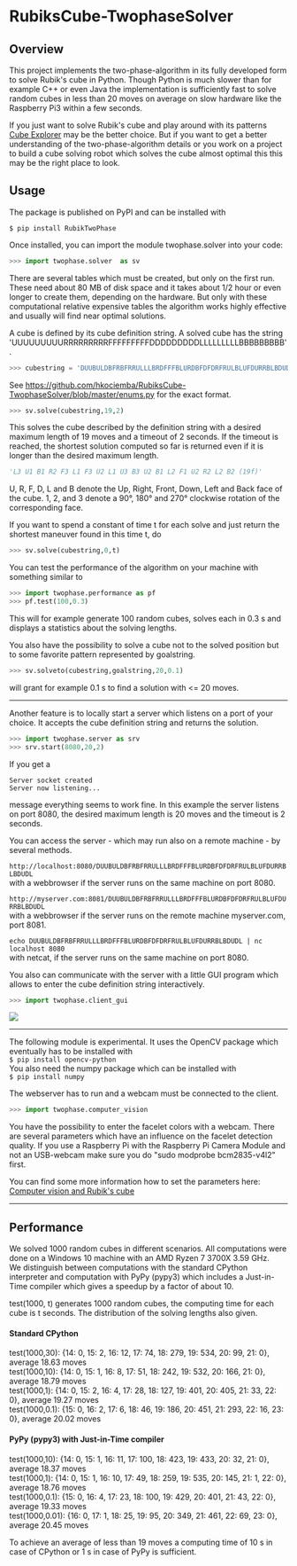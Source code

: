# RubiksCube-TwophaseSolver
## Overview 
This project implements the two-phase-algorithm in its fully developed form to solve Rubik's cube in Python. Though Python is much slower than for example C++ or even Java the implementation is sufficiently fast to solve random cubes in less than 20 moves on average on slow hardware like the Raspberry Pi3 within a few seconds.

If you just want to solve Rubik's cube and play around with its patterns [Cube Explorer](http://kociemba.org/cube.htm) may be the better choice. But if you want to get a better understanding of the two-phase-algorithm details or you work on a project to build a cube solving robot which solves the cube almost optimal this this may be the right place to look.
## Usage

The package is published on PyPI and can be installed with

```$ pip install RubikTwoPhase```

Once installed, you can import the module twophase.solver into your code:
```python
>>> import twophase.solver  as sv
```
There are several tables which must be created, but only on the first run. These need about 80 MB of disk space and it takes about 1/2 hour or even longer to create them, depending on the hardware.
But only with these computational relative expensive tables the algorithm works highly effective and usually will find near optimal solutions.

A cube is defined by its cube definition string. A solved cube has the string 'UUUUUUUUURRRRRRRRRFFFFFFFFFDDDDDDDDDLLLLLLLLLBBBBBBBBB'.   
```python
>>> cubestring = 'DUUBULDBFRBFRRULLLBRDFFFBLURDBFDFDRFRULBLUFDURRBLBDUDL'
```
See https://github.com/hkociemba/RubiksCube-TwophaseSolver/blob/master/enums.py for the exact  format.
```python
>>> sv.solve(cubestring,19,2)
```
This solves the cube described by the definition string with a desired maximum length of 19 moves and  a timeout of 2 seconds. If the timeout is reached, the shortest solution computed so far is returned even if it is longer than the desired maximum length.
```python
'L3 U1 B1 R2 F3 L1 F3 U2 L1 U3 B3 U2 B1 L2 F1 U2 R2 L2 B2 (19f)'
```
U, R, F, D, L and B denote the Up, Right, Front, Down, Left and Back face of the cube. 1, 2, and 3 denote a 90°, 180° and 270° clockwise rotation of the corresponding face. 

If you want to spend a constant of time t for each solve and just return the shortest maneuver found in this time t, do
```python
>>> sv.solve(cubestring,0,t)
```
You can test the performance of the algorithm on your machine with something similar to
```python
>>> import twophase.performance as pf
>>> pf.test(100,0.3)
```
This will for example generate 100 random cubes, solves each in 0.3 s and displays a statistics about the solving lengths.   

You also have the possibility to solve a cube not to the solved position but to some favorite pattern represented by goalstring.

```python
>>> sv.solveto(cubestring,goalstring,20,0.1)
```
will grant for example 0.1 s to find a solution with <= 20 moves.   

***

Another feature is to locally start a server which listens on a port of your choice. It accepts the cube definition string and returns the solution.
```python
>>> import twophase.server as srv
>>> srv.start(8080,20,2)
```   
If you get a   

```Server socket created```  
```Server now listening...```   

message everything seems to work fine.
In this example the server listens on port 8080, the desired maximum length is 20 moves and the timeout is 2 seconds.

You can access the server - which may run also on a remote machine - by several methods.

```http://localhost:8080/DUUBULDBFRBFRRULLLBRDFFFBLURDBFDFDRFRULBLUFDURRBLBDUDL```  
 with a webbrowser if the server runs on the same machine on port 8080.  

```http://myserver.com:8081/DUUBULDBFRBFRRULLLBRDFFFBLURDBFDFDRFRULBLUFDURRBLBDUDL```  
with a webbrowser if the server runs on the remote machine myserver.com, port 8081.  

```echo DUUBULDBFRBFRRULLLBRDFFFBLURDBFDFDRFRULBLUFDURRBLBDUDL | nc localhost 8080```  
with netcat, if the server runs on the same machine on port 8080.  

You also can communicate with the server with a little GUI program which allows to enter the cube definition string interactively.
```python
>>> import twophase.client_gui
```
![](gui_client.jpg "")
***


The following module is experimental. It uses the OpenCV package which eventually has to be installed with   
```$ pip install opencv-python```  
You also need the numpy package which can be installed with   
```$ pip install numpy```   

The webserver has to run and a webcam must be connected to the client.
```python
>>> import twophase.computer_vision
```

You have the possibility to enter the facelet colors with a webcam. There are several parameters which have an influence on the facelet detection quality.  If you use a Raspberry Pi with the Raspberry Pi Camera Module  and not an USB-webcam make sure you do "sudo modprobe bcm2835-v4l2" first. 

You can find some more information how to set the parameters here:
[Computer vision and Rubik's cube](http://kociemba.org/computervision.html)

***

## Performance

We solved 1000 random cubes in different scenarios. All computations were done on a Windows 10 machine with an
AMD Ryzen 7 3700X 3.59 GHz.   
We distinguish between computations with the standard CPython interpreter and computation with PyPy (pypy3) which
includes a Just-in-Time compiler which gives a speedup by a factor of about 10.

test(1000, t) generates 1000 random cubes, the computing time for each cube is t seconds. The distribution of the
solving lengths also given.

#### Standard CPython
test(1000,30): {14: 0, 15: 2, 16: 12, 17: 74, 18: 279, 19: 534, 20: 99, 21: 0}, average 18.63 moves  
test(1000,10): {14: 0, 15: 1, 16: 8, 17: 51, 18: 242, 19: 532, 20: 166, 21: 0}, average 18.79 moves  
test(1000,1): {14: 0, 15: 2, 16: 4, 17: 28, 18: 127, 19: 401, 20: 405, 21: 33, 22: 0}, average 19.27 moves  
test(1000,0.1): {15: 0, 16: 2, 17: 6, 18: 46, 19: 186, 20: 451, 21: 293, 22: 16, 23: 0}, average 20.02 moves  

#### PyPy (pypy3) with Just-in-Time compiler
test(1000,10): {14: 0, 15: 1, 16: 11, 17: 100, 18: 423, 19: 433, 20: 32, 21: 0}, average 18.37 moves  
test(1000,1): {14: 0, 15: 1, 16: 10, 17: 49, 18: 259, 19: 535, 20: 145, 21: 1, 22: 0}, average 18.76 moves  
test(1000,0.1): {15: 0, 16: 4, 17: 23, 18: 100, 19: 429, 20: 401, 21: 43, 22: 0}, average 19.33 moves  
test(1000,0.01): {16: 0, 17: 1, 18: 25, 19: 95, 20: 349, 21: 461, 22: 69, 23: 0}, average 20.45 moves  


To achieve an average of less than 19 moves a computing time of 10 s in case of CPython or 1 s in case of PyPy is
sufficient.